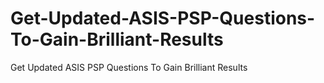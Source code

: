 # Get-Updated-ASIS-PSP-Questions-To-Gain-Brilliant-Results
Get Updated ASIS PSP Questions To Gain Brilliant Results
